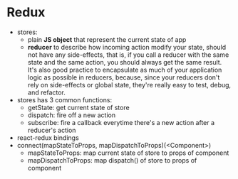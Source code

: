 # Redux
- stores:
	- plain **JS object** that represent the current state of app
	- **reducer** to describe how incoming action modify your state, should not have any side-effects, that is, if you call a reducer with the same state and the same action, you should always get the same result. It's also good practice to encapsulate as much of your application logic as possible in reducers, because, since your reducers don't rely on side-effects or global state, they're really easy to test, debug, and refactor.
- stores has 3 common functions:
	- getState: get current state of store
	- dispatch: fire off a new action
	- subscribe: fire a callback everytime there's a new action after a reducer's action
- react-redux bindings
- connect(mapStateToProps, mapDispatchToProps)(\<Component\>)
	- mapStateToProps: map current state of store to props of component
	- mapDispatchToProps: map dispatch() of store to props of component
